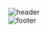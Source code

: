 ![header](https://capsule-render.vercel.app/api?type=waving&color=gradient&height=200&section=header&text=Hi~👩&fontSize=55)
<br/>
![footer](https://capsule-render.vercel.app/api?type=waving&color=gradient&reversal=false&section=footer)

<!--
**PARKGAIN/PARKGAIN** is a ✨ _special_ ✨ repository because its `README.md` (this file) appears on your GitHub profile.

Here are some ideas to get you started:

- 🔭 I’m currently working on ...
- 🌱 I’m currently learning ...
- 👯 I’m looking to collaborate on ...
- 🤔 I’m looking for help with ...
- 💬 Ask me about ...
- 📫 How to reach me: ...
- 😄 Pronouns: ...
- ⚡ Fun fact: ...
-->
